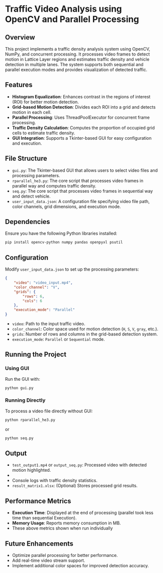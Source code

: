 # Traffic Video Analysis using OpenCV and Parallel Processing

## Overview
This project implements a traffic density analysis system using OpenCV, NumPy, and concurrent processing. It processes video frames to detect motion in Lattice Layer regions and estimates traffic density and vehicle detection in multiple lanes. The system supports both sequential and parallel execution modes and provides visualization of detected traffic.

## Features
- **Histogram Equalization**: Enhances contrast in the regions of interest (ROI) for better motion detection.
- **Grid-based Motion Detection**: Divides each ROI into a grid and detects motion in each cell.
- **Parallel Processing**: Uses ThreadPoolExecutor for concurrent frame processing.
- **Traffic Density Calculation**: Computes the proportion of occupied grid cells to estimate traffic density.
- **GUI Integration**: Supports a Tkinter-based GUI for easy configuration and execution.

## File Structure
- `gui.py`: The Tkinter-based GUI that allows users to select video files and processing parameters.
- `rparallel_he3.py`: The core script that processes video frames in parallel way and computes traffic density.
- `seq.py`: The core script that processes video frames in sequential way and detect vehicle.
- `user_input_data.json`: A configuration file specifying video file path, color channels, grid dimensions, and execution mode.

## Dependencies
Ensure you have the following Python libraries installed:
```sh
pip install opencv-python numpy pandas openpyxl psutil
```

## Configuration
Modify `user_input_data.json` to set up the processing parameters:
```json
{
    "video": "video_input.mp4",
    "color_channel": "V",
    "grids": {
        "rows": 6,
        "cols": 6
    },
    "execution_mode": "Parallel"
}
```
- `video`: Path to the input traffic video.
- `color_channel`: Color space used for motion detection (`H`, `S`, `V`, `gray`, etc.).
- `grids`: Number of rows and columns in the grid-based detection system.
- `execution_mode`: `Parallel` or `Sequential` mode.

## Running the Project
### Using GUI
Run the GUI with:
```sh
python gui.py
```
### Running Directly
To process a video file directly without GUI:
```sh
python rparallel_he3.py
```
or
```sh
python seq.py
```

## Output
- `test_output1.mp4` or `output_seq.py`: Processed video with detected motion highlighted.
- 
- Console logs with traffic density statistics.
- `result_matrix1.xlsx`: (Optional) Stores processed grid results.

## Performance Metrics
- **Execution Time**: Displayed at the end of processing  (parallel took less time than sequential Execution).
- **Memory Usage**: Reports memory consumption in MB.
- These above metrics shown when run individually

## Future Enhancements
- Optimize parallel processing for better performance.
- Add real-time video stream support.
- Implement additional color spaces for improved detection accuracy.

